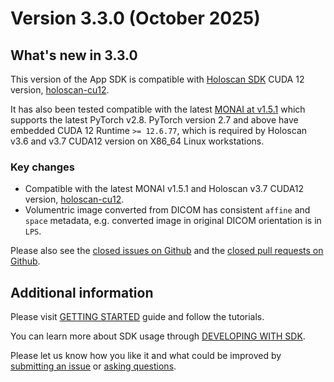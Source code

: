 # Version 3.3.0 (October 2025)

## What's new in 3.3.0

This version of the App SDK is compatible with [Holoscan SDK](https://pypi.org/project/holoscan) CUDA 12 version, [holoscan-cu12](https://pypi.org/project/holoscan-cu12).

It has also been tested compatible with the latest [MONAI at v1.5.1](https://pypi.org/project/monai/1.5.1/) which supports the latest PyTorch v2.8. PyTorch version 2.7 and above have embedded CUDA 12 Runtime `>= 12.6.77`, which is required by Holoscan v3.6 and v3.7 CUDA12 version on X86_64 Linux workstations.

### Key changes

- Compatible with the latest MONAI v1.5.1 and Holoscan v3.7 CUDA12 version, [holoscan-cu12](https://pypi.org/project/holoscan-cu12).
- Volumentric image converted from DICOM has consistent `affine` and `space` metadata, e.g. converted image in original DICOM orientation is in `LPS`.


Please also see the <a href="https://github.com/Project-MONAI/monai-deploy-app-sdk/issues?q=is%3Aissue+is%3Aclosed">closed issues on Github</a> and the <a href="https://github.com/Project-MONAI/monai-deploy-app-sdk/pulls?q=is%3Apr+is%3Aclosed">closed pull requests on Github</a>.

## Additional information
Please visit [GETTING STARTED](/getting_started/index) guide and follow the tutorials.

You can learn more about SDK usage through [DEVELOPING WITH SDK](/developing_with_sdk/index).

Please let us know how you like it and what could be improved by [submitting an issue](https://github.com/Project-MONAI/monai-deploy-app-sdk/issues/new/choose) or [asking questions](https://github.com/Project-MONAI/monai-deploy-app-sdk/discussions).
